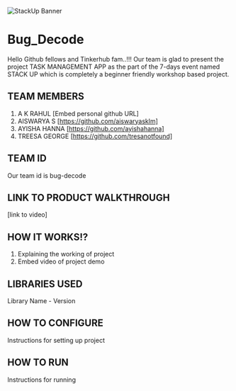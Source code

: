![StackUp Banner]([https://tinkerhub.frappe.cloud/files/stackup%20banner.jpeg])

# Bug_Decode
Hello Github fellows and Tinkerhub fam..!!! Our team is glad to present the project TASK MANAGEMENT APP as the part of the 7-days event named STACK UP which is completely a beginner friendly workshop based project. 

## TEAM MEMBERS
1. A K RAHUL [Embed personal github URL]
2. AISWARYA S [https://github.com/aiswaryasklm]
3. AYISHA HANNA  [https://github.com/ayishahanna]
4. TREESA GEORGE [https://github.com/tresanotfound]
   
## TEAM ID
Our team id is bug-decode

## LINK TO PRODUCT WALKTHROUGH 
[link to video]

## HOW IT WORKS!?
1. Explaining the working of project
2. Embed video of project demo
   
## LIBRARIES USED
Library Name - Version

## HOW TO CONFIGURE
Instructions for setting up project

## HOW TO RUN
Instructions for running
